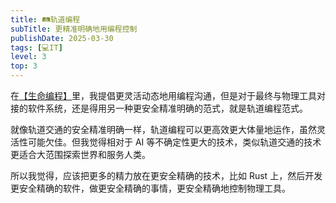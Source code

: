 ```yaml
---
title: 🛤轨道编程
subTitle: 更精准明确地用编程控制
publishDate: 2025-03-30
tags: [💻IT]
level: 3
top: 3
---
```


在[【生命编程】](/lab/20250325-life-coding)里，我提倡更灵活动态地用编程沟通，但是对于最终与物理工具对接的软件系统，还是得用另一种更安全精准明确的范式，就是轨道编程范式。

就像轨道交通的安全精准明确一样，轨道编程可以更高效更大体量地运作，虽然灵活性可能欠佳。但我觉得相对于 AI 等不确定性更大的技术，类似轨道交通的技术更适合大范围探索世界和服务人类。

所以我觉得，应该把更多的精力放在更安全精确的技术，比如 Rust 上，然后开发更安全精确的软件，做更安全精确的事情，更安全精确地控制物理工具。
